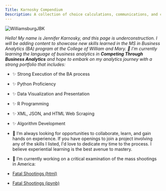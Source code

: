 ```yaml
---
Title: Karnosky Compendium
Description: A collection of choice calculations, communications, and critical examinations.
---
```






![WilliamsburgJBK](https://user-images.githubusercontent.com/106441386/170880268-2b1a51d6-a1e3-4d48-b9a9-29c63c745970.jpg)


*Hello! My name is Jennifer Karnosky, and this page is underconstruction. I will be adding content to showcase new skills learned in the MS in Business Analytics (BA) program at the College of William and Mary. 🌱 I’m currently learning the language of business analytics in **Competing Through Business Analytics** and hope to embark on my analytics journey with a strong portfolio that includes:*

- ✨ Strong Execution of the BA process
- ✨ Python Proficiency
- ✨ Data Visualization and Presentation
- ✨ R Programming 
- ✨ XML, JSON, and HTML Web Scraping
- ✨ Algorithm Development


- 👯 I’m always looking for opportunities to collaborate, learn, and gain hands on experience. If you have openings to join a project involving any of the skills I listed, I'd love to dedicate my time to the process. I believe experiential learning is the best avenue to mastery.

- 🔭 I’m currently working on a critical examination of the mass shootings in America:

- [Fatal Shootings (html)](\MassShootings\MassShootingData.hmtl)
- [Fatal Shootings (ipynb)](\MassShootings\MassShootingData.ipynb)
